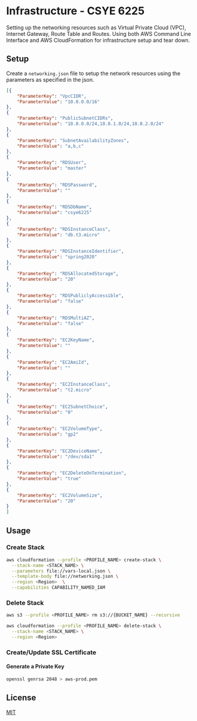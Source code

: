 # Infrastructure - CSYE 6225

Setting up the networking resources such as Virtual Private Cloud (VPC), Internet Gateway, Route Table and Routes. Using both AWS Command Line Interface and AWS CloudFormation for infrastructure setup and tear down.

## Setup

Create a ```networking.json``` file to setup the network resources using the parameters as specified in the json.

```json
[{
    "ParameterKey": "VpcCIDR",
    "ParameterValue": "10.0.0.0/16"
},
{
    "ParameterKey": "PublicSubnetCIDRs",
    "ParameterValue": "10.0.0.0/24,10.0.1.0/24,10.0.2.0/24"
},
{
    "ParameterKey": "SubnetAvailabilityZones",
    "ParameterValue": "a,b,c"
},
{
    "ParameterKey": "RDSUser",
    "ParameterValue": "master"
},
{
    "ParameterKey": "RDSPassword",
    "ParameterValue": ""
},
{
    "ParameterKey": "RDSDbName",
    "ParameterValue": "csye6225"
},
{
    "ParameterKey": "RDSInstanceClass",
    "ParameterValue": "db.t3.micro"
},
{
    "ParameterKey": "RDSInstanceIdentifier",
    "ParameterValue": "spring2020"
},
{
    "ParameterKey": "RDSAllocatedStorage",
    "ParameterValue": "20"
},
{
    "ParameterKey": "RDSPubliclyAccessible",
    "ParameterValue": "false"
},
{
    "ParameterKey": "RDSMultiAZ",
    "ParameterValue": "false"
},
{
    "ParameterKey": "EC2KeyName",
    "ParameterValue": ""
},
{
    "ParameterKey": "EC2AmiId",
    "ParameterValue": ""
},
{
    "ParameterKey": "EC2InstanceClass",
    "ParameterValue": "t2.micro"
},
{
    "ParameterKey": "EC2SubnetChoice",
    "ParameterValue": "0"
},
{
    "ParameterKey": "EC2VolumeType",
    "ParameterValue": "gp2"
},
{
    "ParameterKey": "EC2DeviceName",
    "ParameterValue": "/dev/sda1"
},
{
    "ParameterKey": "EC2DeleteOnTermination",
    "ParameterValue": "true"
},
{
    "ParameterKey": "EC2VolumeSize",
    "ParameterValue": "20"
}
]
```

## Usage

### Create Stack

```bash
aws cloudformation --profile <PROFILE_NAME> create-stack \
  --stack-name <STACK_NAME> \
  --parameters file://vars-local.json \
  --template-body file://networking.json \
  --region <Region>  \
  --capabilities CAPABILITY_NAMED_IAM
```

### Delete Stack

```bash
aws s3 --profile <PROFILE_NAME> rm s3://{BUCKET_NAME} --recursive

aws cloudformation --profile <PROFILE_NAME> delete-stack \
  --stack-name <STACK_NAME> \
  --region <Region> 
```

### Create/Update SSL Certificate

#### Generate a Private Key
```bash
openssl genrsa 2048 > aws-prod.pem
```

## License
[MIT](https://choosealicense.com/licenses/mit/)
